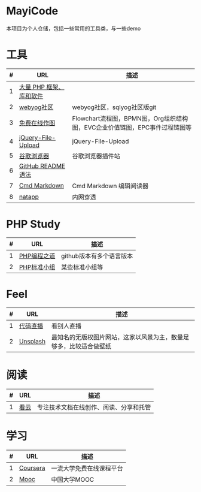 # MayiCode
本项目为个人仓储，包括一些常用的工具类，与一些demo

# 工具
|#|URL|描述|
|---|----|----|
|1|[大量 PHP 框架、库和软件](https://github.com/ziadoz/awesome-php)||
|2|[webyog社区](https://github.com/webyog)|webyog社区，sqlyog社区版git|
|3|[免费在线作图](http://processon.com)|Flowchart流程图，BPMN图，Org组织结构图，EVC企业价值链图，EPC事件过程链图等|
|4|[jQuery-File-Upload](https://github.com/blueimp/jQuery-File-Upload)|jQuery-File-Upload|
|5|[谷歌浏览器](https://greasyfork.org/zh-CN/scripts)|谷歌浏览器插件站|
|6|[GitHub README语法](https://github.com/guodongxiaren/README)||
|7|[Cmd Markdown](https://www.zybuluo.com/mdeditor)|Cmd Markdown 编辑阅读器|
|8|[natapp](https://natapp.cn/)|内网穿透|

# PHP Study
|#|URL|描述|
|---|----|----|
|1|[PHP编程之道](https://github.com/codeguy/php-the-right-way)|github版本有多个语言版本|
|2|[PHP标准小组](http://www.php-fig.org/)|某些标准小组等|

# Feel
|#|URL|描述|
|---|----|----|
|1|[代码直播](https://www.livecoding.tv/)|看别人直播|
|2|[Unsplash](https://unsplash.com/)|最知名的无版权图片网站，这家以风景为主，数量足够多，比较适合做壁纸|

# 阅读
|#|URL|描述|
|---|----|----|
|1|[看云](http://www.kancloud.cn/)|专注技术文档在线创作、阅读、分享和托管|

# 学习
|#|URL|描述|
|---|----|----|
|1|[Coursera](https://www.coursera.org/)|一流大学免费在线课程平台|
|2|[Mooc](http://www.icourse163.org/)|中国大学MOOC|

